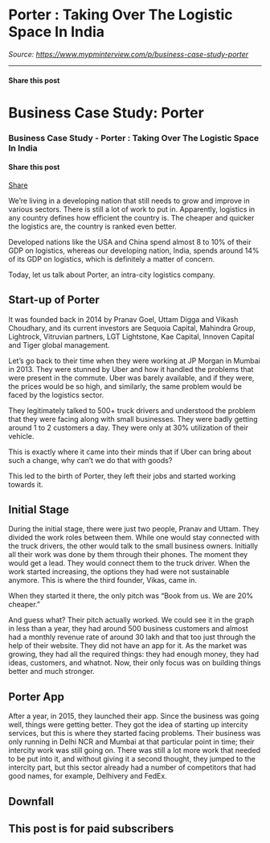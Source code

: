 # Porter : Taking Over The Logistic Space In India

*Source: https://www.mypminterview.com/p/business-case-study-porter*

---

#### Share this post

# Business Case Study: Porter

### Business Case Study - Porter : Taking Over The Logistic Space In India

#### Share this post

[Share](https://www.mypminterview.com/p/business-case-study-porter?utm_source=substack&utm_medium=email&utm_content=share&action=share)





We’re living in a developing nation that still needs to grow and improve in various sectors. There is still a lot of work to put in. Apparently, logistics in any country defines how efficient the country is. The cheaper and quicker the logistics are, the country is ranked even better.

Developed nations like the USA and China spend almost 8 to 10% of their GDP on logistics, whereas our developing nation, India, spends around 14% of its GDP on logistics, which is definitely a matter of concern.

Today, let us talk about Porter, an intra-city logistics company.



## Start-up of Porter



It was founded back in 2014 by Pranav Goel, Uttam Digga and Vikash Choudhary, and its current investors are Sequoia Capital, Mahindra Group, Lightrock, Vitruvian partners, LGT Lightstone, Kae Capital, Innoven Capital and Tiger global management.

Let’s go back to their time when they were working at JP Morgan in Mumbai in 2013. They were stunned by Uber and how it handled the problems that were present in the commute. Uber was barely available, and if they were, the prices would be so high, and similarly, the same problem would be faced by the logistics sector.

They legitimately talked to 500+ truck drivers and understood the problem that they were facing along with small businesses. They were badly getting around 1 to 2 customers a day. They were only at 30% utilization of their vehicle.

This is exactly where it came into their minds that if Uber can bring about such a change, why can’t we do that with goods?

This led to the birth of Porter, they left their jobs and started working towards it.



## Initial Stage

During the initial stage, there were just two people, Pranav and Uttam. They divided the work roles between them. While one would stay connected with the truck drivers, the other would talk to the small business owners. Initially all their work was done by them through their phones. The moment they would get a lead. They would connect them to the truck driver. When the work started increasing, the options they had were not sustainable anymore. This is where the third founder, Vikas, came in.

When they started it there, the only pitch was “Book from us. We are 20% cheaper.”

And guess what? Their pitch actually worked. We could see it in the graph in less than a year, they had around 500 business customers and almost had a monthly revenue rate of around 30 lakh and that too just through the help of their website. They did not have an app for it. As the market was growing, they had all the required things: they had enough money, they had ideas, customers, and whatnot. Now, their only focus was on building things better and much stronger.

## Porter App

After a year, in 2015, they launched their app. Since the business was going well, things were getting better. They got the idea of starting up intercity services, but this is where they started facing problems. Their business was only running in Delhi NCR and Mumbai at that particular point in time; their intercity work was still going on. There was still a lot more work that needed to be put into it, and without giving it a second thought, they jumped to the intercity part, but this sector already had a number of competitors that had good names, for example, Delhivery and FedEx.

## Downfall

## This post is for paid subscribers

